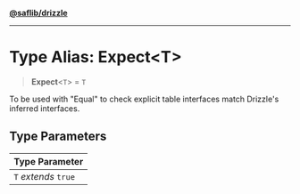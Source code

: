 [**@saflib/drizzle**](../index.md)

---

# Type Alias: Expect\<T\>

> **Expect**\<`T`\> = `T`

To be used with "Equal" to check explicit table interfaces match Drizzle's inferred interfaces.

## Type Parameters

| Type Parameter       |
| -------------------- |
| `T` _extends_ `true` |

